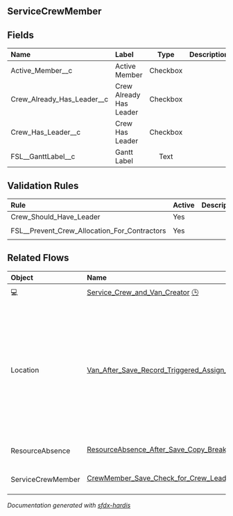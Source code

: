 ## ServiceCrewMember

<!-- Object description -->

## Fields

| Name      | Label | Type | Description |
| :-------- | :---- | :--: | :---------- | 
| Active_Member__c | Active Member | Checkbox | <!-- --> |
| Crew_Already_Has_Leader__c | Crew Already Has Leader | Checkbox | <!-- --> |
| Crew_Has_Leader__c | Crew Has Leader | Checkbox | <!-- --> |
| FSL__GanttLabel__c | Gantt Label | Text | <!-- --> |

## Validation Rules

| Rule      | Active | Description | Formula |
| :-------- | :---- | :---------- | :------ |
| Crew_Should_Have_Leader | Yes |  | `Crew_Has_Leader__c = FALSE` |
| FSL__Prevent_Crew_Allocation_For_Contractors | Yes |  | `ServiceResource.IsCapacityBased = true` |


## Related Flows

| Object | Name      | Type | Description |
| :----  | :-------- | :--: | :---------- | 
| 💻 | [Service_Crew_and_Van_Creator](../flows/Service_Crew_and_Van_Creator.md) [🕒](../flows/Service_Crew_and_Van_Creator-history.md) |  Screen Flow | <!-- --> |
| Location | [Van_After_Save_Record_Triggered_Assign_Van_to_Lead_Crew_Member](../flows/Van_After_Save_Record_Triggered_Assign_Van_to_Lead_Crew_Member.md) |  Record After Save | This flow populates the Van field on the service resource record of the lead van crew member, allowing him to log the products consumed. |
| ResourceAbsence | [ResourceAbsence_After_Save_Copy_Breaks_from_Crew_to_Agents](../flows/ResourceAbsence_After_Save_Copy_Breaks_from_Crew_to_Agents.md) [🕒](../flows/ResourceAbsence_After_Save_Copy_Breaks_from_Crew_to_Agents-history.md) |  Record After Save | <!-- --> |
| ServiceCrewMember | [CrewMember_Save_Check_for_Crew_Leader](../flows/CrewMember_Save_Check_for_Crew_Leader.md) [🕒](../flows/CrewMember_Save_Check_for_Crew_Leader-history.md) |  Record Before Save | <!-- --> |


_Documentation generated with [sfdx-hardis](https://sfdx-hardis.cloudity.com)_
